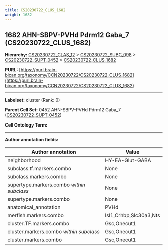 ```yaml
---
title: CS20230722_CLUS_1682
weight: 1682
---
```

## 1682 AHN-SBPV-PVHd Pdrm12 Gaba_7 (CS20230722_CLUS_1682)
<b>Hierarchy: </b>
[CS20230722_CLAS_12](../CS20230722_CLAS_12) >
[CS20230722_SUBC_098](../CS20230722_SUBC_098) >
[CS20230722_SUPT_0452](../CS20230722_SUPT_0452) >
[CS20230722_CLUS_1682](../CS20230722_CLUS_1682)

**PURL:** [https://purl.brain-bican.org/taxonomy/CCN20230722/CS20230722_CLUS_1682](https://purl.brain-bican.org/taxonomy/CCN20230722/CS20230722_CLUS_1682)

---


**Labelset:** cluster (Rank: 0)

**Parent Cell Set:** 0452 AHN-SBPV-PVHd Pdrm12 Gaba_7 ([CS20230722_SUPT_0452](../CS20230722_SUPT_0452))



**Cell Ontology Term:** 

[MARKER GENES.]: #


---

[TRANSFERRED ANNOTATIONS.]: #


[AUTHOR ANNOTATION FIELDS.]: #


**Author annotation fields:**

| Author annotation | Value |
|-------------------|-------|
|neighborhood|HY-EA-Glut-GABA|
|subclass.tf.markers.combo|None|
|subclass.markers.combo|None|
|supertype.markers.combo _within subclass_|None|
|supertype.markers.combo|None|
|anatomical_annotation|PVHd|
|merfish.markers.combo|Isl1,Crhbp,Slc30a3,Nts|
|cluster.TF.markers.combo|Gsc,Onecut1|
|cluster.markers.combo _within subclass_|Gsc,Onecut1|
|cluster.markers.combo|Gsc,Onecut1|
